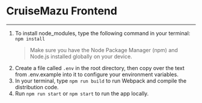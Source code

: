 # CruiseMazu Frontend

---

1. To install node_modules, type the following command in your terminal: `npm install`
   > Make sure you have the Node Package Manager (npm) and Node.js installed globally on your device.
2. Create a file called `.env` in the root directory, then copy over the text from .env.example into it to configure your environment variables.
3. In your terminal, type `npm run build` to run Webpack and compile the distribution code.
4. Run `npm run start` or `npm start` to run the app locally.
